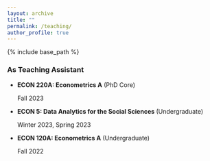 ```yaml
---
layout: archive
title: ""
permalink: /teaching/
author_profile: true
---
```


{% include base_path %}


### As Teaching Assistant

- **ECON 220A: Econometrics A** (PhD Core) 

    Fall 2023

- **ECON 5: Data Analytics for the Social Sciences**  (Undergraduate) 

    Winter 2023, Spring 2023

- **ECON 120A: Econometrics A** (Undergraduate) 

    Fall 2022
